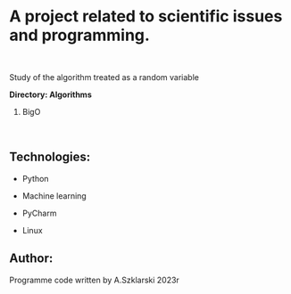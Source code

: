 # A project related to scientific issues and programming.  

<br>
<p>Study of the algorithm treated as a random variable</p>

**Directory: Algorithms**
1. BigO

<br>


## Technologies:
<ul>
<li><p>Python</p></li>
<li><p>Machine learning</p></li>
<li><p>PyCharm</p></li>
<li><p>Linux</p></li>
</ul>

## Author:
Programme code written by A.Szklarski 2023r




